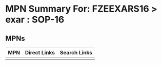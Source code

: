 



# MPN Summary For: FZEEXARS16 > exar : SOP-16

## MPNs
  

|MPN|Direct Links|Search Links|
| :--- | :--- | :--- |
||||

